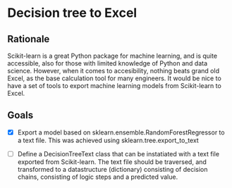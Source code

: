 # Decision tree to Excel

## Rationale

Scikit-learn is a great Python package for machine learning,
and is quite accessible, also for those with limited 
knowledge of Python and data science. However,
when it comes to accesibility, nothing beats grand old
Excel, as the base calculation tool for many engineers.
It would be nice to have a set of tools to export
machine learning models from Scikit-learn to Excel.

## Goals

- [X] Export a model based on sklearn.ensemble.RandomForestRegressor
to a text file. This was achieved using sklearn.tree.export_to_text
  
- [ ] Define a DecisionTreeText class that can be instatiated
with a text file exported from Scikit-learn. The text file
  should be traversed, and transformed to a datastructure (dictionary)
  consisting of decision chains, consisting of logic steps
  and a predicted value.
